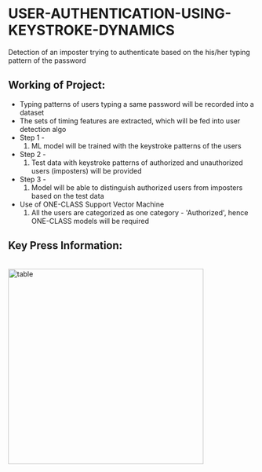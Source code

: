 # USER-AUTHENTICATION-USING-KEYSTROKE-DYNAMICS
Detection of an imposter trying to authenticate based on the his/her typing pattern of the password
## Working of Project:
* Typing patterns of users typing a same password will be recorded into a dataset
* The sets of timing features are extracted, which will be fed into user detection algo
* Step 1 -
    1. ML model will be trained with the keystroke patterns of the users
* Step 2 - 
    1. Test data with keystroke patterns of authorized and unauthorized users (imposters) will be provided
* Step 3 - 
    1. Model will be able to distinguish authorized users from imposters based on the test data
* Use of ONE-CLASS Support Vector Machine
    1. All the users are categorized as one category - 'Authorized', hence ONE-CLASS models will be required

## Key Press Information:
</br> 
<img width="398" alt="table" src="https://user-images.githubusercontent.com/62691101/134121856-1502e73a-7265-42e6-8dcc-4637743911bc.png">
